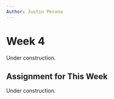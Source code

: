 ```yaml
---
Author: Justin Perona
---
```


# Week 4

Under construction.

## Assignment for This Week

Under construction.
